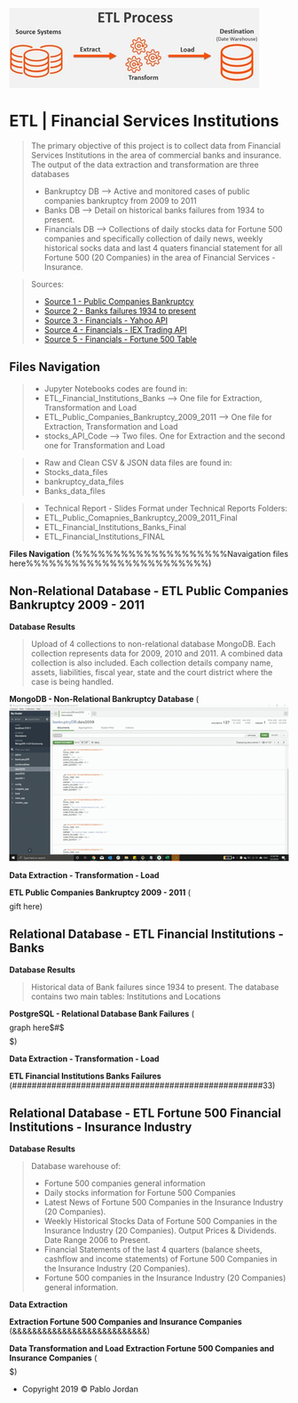 ![](https://github.com/pablojordan/Financial_data_ETL/blob/master/images/etl-process.png)


# ETL | Financial Services Institutions 

> The primary objective of this project is to collect data from Financial Services Institutions in the area of commercial banks and insurance. The output of the data extraction and transformation are three databases
>* Bankruptcy DB --> Active and monitored cases of public companies bankruptcy from 2009 to 2011
>* Banks DB -->  Detail on historical banks failures from 1934 to present. 
>* Financials DB --> Collections of daily stocks data for Fortune 500 companies and specifically collection of daily news, weekly historical socks data and last 4 quaters financial statement for all Fortune 500 (20 Companies) in the area of Financial Services - Insurance.

> Sources: 
>* [Source 1 - Public Companies Bankruptcy](https://catalog.data.gov/dataset/public-company-bankruptcy-cases-opened-and-monitored)
>* [Source 2 - Banks failures 1934 to present](https://banks.data.fdic.gov/docs/#/Structure/searchInstitutions)
>* [Source 3 - Financials - Yahoo API](https://rapidapi.com/apidojo/api/yahoo-finance1?endpoint=5c3da178e4b0cc6cdc0ed6)
>* [Source 4 - Financials - IEX Trading API](https://iextrading.com/developer/)
>* [Source 5 - Financials - Fortune 500 Table](https://en.wikipedia.org/wiki/List_of_S%26P_500_companies)

## Files Navigation

>* Jupyter Notebooks codes are found in:
>* ETL_Financial_Institutions_Banks --> One file for Extraction, Transformation and Load
>* ETL_Public_Companies_Bankruptcy_2009_2011 --> One file for Extraction, Transformation and Load
>* stocks_API_Code --> Two files. One for Extraction and the second one for Transformation and Load

>* Raw and Clean CSV & JSON data files are found in:
>* 	Stocks_data_files
>* 	bankruptcy_data_files
>* 	Banks_data_files

>* Technical Report - Slides Format under Technical Reports Folders:
>* 	ETL_Public_Comapnies_Bankruptcy_2009_2011_Final
>* 	ETL_Financial_Institutions_Banks_Final
>* 	ETL_Financial_Institutions_FINAL

**Files Navigation**
(%%%%%%%%%%%%%%%%%%%%Navaigation files here%%%%%%%%%%%%%%%%%%%%%%%%)


## Non-Relational Database - ETL Public Companies Bankruptcy 2009 - 2011

**Database Results**
> Upload of 4 collections to non-relational database MongoDB. Each collection represents data for 2009, 2010 and 2011. A combined data collection is also included. Each collection details company name, assets, liabilities, fiscal year, state and the court district where the case is being handled.

**MongoDB - Non-Relational Bankruptcy Database**
(![](https://github.com/pablojordan/Financial_data_ETL/blob/master/images/ETL1.gif)
 

**Data Extraction - Transformation - Load**

**ETL Public Companies Bankruptcy 2009 - 2011**
($$$$$$$$$$$$$$$$$$$$$$$$$$$$ gift here)

## Relational Database - ETL Financial Institutions - Banks

**Database Results**
> Historical data of Bank failures since 1934 to present. The database contains two main tables: Institutions and Locations

**PostgreSQL - Relational Database Bank Failures**
($$$$$$$$$$$$$$$$graph here$#$$$$$$$$$$)

**Data Extraction - Transformation - Load**

**ETL Financial Institutions Banks Failures**
(###################################################33)


## Relational Database - ETL Fortune 500 Financial Institutions - Insurance Industry

**Database Results**

> Database warehouse of:
>* Fortune 500 companies general information 
>* Daily stocks information for Fortune 500 Companies
>* Latest News of Fortune 500 Companies in the Insurance Industry (20 Companies).
>* Weekly Historical Stocks Data of Fortune 500 Companies in the Insurance Industry (20 Companies). Output Prices & Dividends. Date Range 2006 to Present.
>* Financial Statements of the last 4 quarters (balance sheets, cashflow and income statements) of Fortune 500 Companies in the Insurance Industry (20 Companies).
>* Fortune 500 companies in the Insurance Industry (20 Companies) general information. 


**Data Extraction**

**Extraction Fortune 500 Companies and Insurance Companies**
(&&&&&&&&&&&&&&&&&&&&&&&&&&&)



**Data Transformation and Load**
**Extraction Fortune 500 Companies and Insurance Companies**
($$$$$$$$$$$$$$$$$$$$$$$$$$$$$)




- Copyright 2019 © Pablo Jordan

